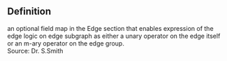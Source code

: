 ## Definition
an optional field map in the Edge section that enables expression of the edge logic on edge subgraph as either a unary operator on the edge itself or an m-ary operator on the edge group.  
Source: Dr. S.Smith
